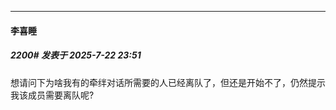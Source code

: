 ﻿
*****

####  李喜睡  
##### 2200#       发表于 2025-7-22 23:51

想请问下为啥我有的牵绊对话所需要的人已经离队了，但还是开始不了，仍然提示我该成员需要离队呢?

